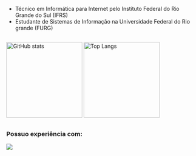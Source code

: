 * Técnico em Informática para Internet pelo Instituto Federal do Rio Grande do Sul (IFRS)
* Estudante de Sistemas de Informação na Universidade Federal do Rio grande (FURG)

##

<div>
  <img alt="GitHub stats" src="https://github-readme-stats.vercel.app/api?username=GuilhermeTavares4&show_icons=true&theme=merko&include_all_commits=true&count_private=true&rank_icon=github&hide_border=true" height="200px">
  <img alt="Top Langs" src="https://github-readme-stats.vercel.app/api/top-langs/?username=GuilhermeTavares4&layout=compact&theme=merko&hide_border=true" height="200px">
</div>

##

### Possuo experiência com:
[![](https://skillicons.dev/icons?i=html,css,js,php,python,postgres,mysql)](https://skillicons.dev)
